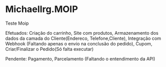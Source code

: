 # Michaellrg.MOIP
Teste Moip

Efetuados:
Criação do carrinho,
Site com produtos,
Armazenamento dos dados da camada do Cliente(Endereco, Telefone,Cliente),
Integração com Webhook (Faltando apenas o envio na conclusão do pedido),
Cupom,
Criar/Finalizar o Pedido(Só falta executar)

Pendente:
Pagamento,
Parcelamento (Faltando o entendimento da API)
